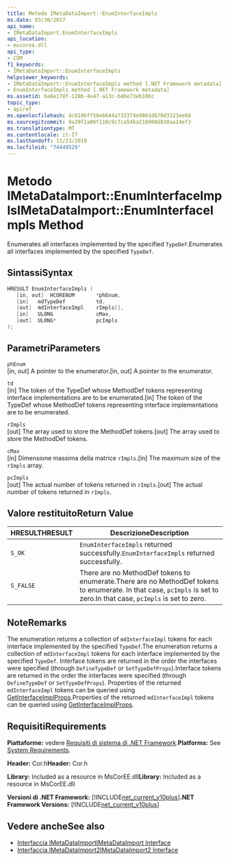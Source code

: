 ```yaml
---
title: Metodo IMetaDataImport::EnumInterfaceImpls
ms.date: 03/30/2017
api_name:
- IMetaDataImport.EnumInterfaceImpls
api_location:
- mscoree.dll
api_type:
- COM
f1_keywords:
- IMetaDataImport::EnumInterfaceImpls
helpviewer_keywords:
- IMetaDataImport::EnumInterfaceImpls method [.NET Framework metadata]
- EnumInterfaceImpls method [.NET Framework metadata]
ms.assetid: ba6e178f-128b-4e47-a13c-b4be73eb106c
topic_type:
- apiref
ms.openlocfilehash: 4c819bff50e6644a733374e9863d670d3323ee68
ms.sourcegitcommit: 9a39f2a06f110c9c7ca54ba216900d038aa14ef3
ms.translationtype: MT
ms.contentlocale: it-IT
ms.lasthandoff: 11/23/2019
ms.locfileid: "74449529"
---
```

# <a name="imetadataimportenuminterfaceimpls-method"></a><span data-ttu-id="392ea-102">Metodo IMetaDataImport::EnumInterfaceImpls</span><span class="sxs-lookup"><span data-stu-id="392ea-102">IMetaDataImport::EnumInterfaceImpls Method</span></span>
<span data-ttu-id="392ea-103">Enumerates all interfaces implemented by the specified `TypeDef`.</span><span class="sxs-lookup"><span data-stu-id="392ea-103">Enumerates all interfaces implemented by the specified `TypeDef`.</span></span> 
  
## <a name="syntax"></a><span data-ttu-id="392ea-104">Sintassi</span><span class="sxs-lookup"><span data-stu-id="392ea-104">Syntax</span></span>  
  
```cpp  
HRESULT EnumInterfaceImpls (  
   [in, out]  HCORENUM       *phEnum,   
   [in]   mdTypeDef          td,  
   [out]  mdInterfaceImpl    rImpls[],   
   [in]   ULONG              cMax,  
   [out]  ULONG*             pcImpls  
);  
```  
  
## <a name="parameters"></a><span data-ttu-id="392ea-105">Parametri</span><span class="sxs-lookup"><span data-stu-id="392ea-105">Parameters</span></span>  
 `phEnum`  
 <span data-ttu-id="392ea-106">[in, out] A pointer to the enumerator.</span><span class="sxs-lookup"><span data-stu-id="392ea-106">[in, out] A pointer to the enumerator.</span></span>  
  
 `td`  
 <span data-ttu-id="392ea-107">[in] The token of the TypeDef whose MethodDef tokens representing interface implementations are to be enumerated.</span><span class="sxs-lookup"><span data-stu-id="392ea-107">[in] The token of the TypeDef whose MethodDef tokens representing interface implementations are to be enumerated.</span></span>  
  
 `rImpls`  
 <span data-ttu-id="392ea-108">[out] The array used to store the MethodDef tokens.</span><span class="sxs-lookup"><span data-stu-id="392ea-108">[out] The array used to store the MethodDef tokens.</span></span>  
  
 `cMax`  
 <span data-ttu-id="392ea-109">[in] Dimensione massima della matrice `rImpls`.</span><span class="sxs-lookup"><span data-stu-id="392ea-109">[in] The maximum size of the `rImpls` array.</span></span>  
  
 `pcImpls`  
 <span data-ttu-id="392ea-110">[out] The actual number of tokens returned in `rImpls`.</span><span class="sxs-lookup"><span data-stu-id="392ea-110">[out] The actual number of tokens returned in `rImpls`.</span></span>  
  
## <a name="return-value"></a><span data-ttu-id="392ea-111">Valore restituito</span><span class="sxs-lookup"><span data-stu-id="392ea-111">Return Value</span></span>  
  
|<span data-ttu-id="392ea-112">HRESULT</span><span class="sxs-lookup"><span data-stu-id="392ea-112">HRESULT</span></span>|<span data-ttu-id="392ea-113">Descrizione</span><span class="sxs-lookup"><span data-stu-id="392ea-113">Description</span></span>|  
|-------------|-----------------|  
|`S_OK`|<span data-ttu-id="392ea-114">`EnumInterfaceImpls` returned successfully.</span><span class="sxs-lookup"><span data-stu-id="392ea-114">`EnumInterfaceImpls` returned successfully.</span></span>|  
|`S_FALSE`|<span data-ttu-id="392ea-115">There are no MethodDef tokens to enumerate.</span><span class="sxs-lookup"><span data-stu-id="392ea-115">There are no MethodDef tokens to enumerate.</span></span> <span data-ttu-id="392ea-116">In that case, `pcImpls` is set to zero.</span><span class="sxs-lookup"><span data-stu-id="392ea-116">In that case, `pcImpls` is set to zero.</span></span>|  

## <a name="remarks"></a><span data-ttu-id="392ea-117">Note</span><span class="sxs-lookup"><span data-stu-id="392ea-117">Remarks</span></span>

<span data-ttu-id="392ea-118">The enumeration returns a collection of `mdInterfaceImpl` tokens for each interface implemented by the specified `TypeDef`.</span><span class="sxs-lookup"><span data-stu-id="392ea-118">The enumeration returns a collection of `mdInterfaceImpl` tokens for each interface implemented by the specified `TypeDef`.</span></span> <span data-ttu-id="392ea-119">Interface tokens are returned in the order the interfaces were specified (through `DefineTypeDef` or `SetTypeDefProps`).</span><span class="sxs-lookup"><span data-stu-id="392ea-119">Interface tokens are returned in the order the interfaces were specified (through `DefineTypeDef` or `SetTypeDefProps`).</span></span> <span data-ttu-id="392ea-120">Properties of the returned `mdInterfaceImpl` tokens can be queried using [GetInterfaceImplProps](imetadataimport-getinterfaceimplprops-method.md).</span><span class="sxs-lookup"><span data-stu-id="392ea-120">Properties of the returned `mdInterfaceImpl` tokens can be queried using [GetInterfaceImplProps](imetadataimport-getinterfaceimplprops-method.md).</span></span>
  
## <a name="requirements"></a><span data-ttu-id="392ea-121">Requisiti</span><span class="sxs-lookup"><span data-stu-id="392ea-121">Requirements</span></span>  
 <span data-ttu-id="392ea-122">**Piattaforme:** vedere [Requisiti di sistema di .NET Framework](../../../../docs/framework/get-started/system-requirements.md).</span><span class="sxs-lookup"><span data-stu-id="392ea-122">**Platforms:** See [System Requirements](../../../../docs/framework/get-started/system-requirements.md).</span></span>  
  
 <span data-ttu-id="392ea-123">**Header:** Cor.h</span><span class="sxs-lookup"><span data-stu-id="392ea-123">**Header:** Cor.h</span></span>  
  
 <span data-ttu-id="392ea-124">**Library:** Included as a resource in MsCorEE.dll</span><span class="sxs-lookup"><span data-stu-id="392ea-124">**Library:** Included as a resource in MsCorEE.dll</span></span>  
  
 <span data-ttu-id="392ea-125">**Versioni di .NET Framework:** [!INCLUDE[net_current_v10plus](../../../../includes/net-current-v10plus-md.md)]</span><span class="sxs-lookup"><span data-stu-id="392ea-125">**.NET Framework Versions:** [!INCLUDE[net_current_v10plus](../../../../includes/net-current-v10plus-md.md)]</span></span>  
  
## <a name="see-also"></a><span data-ttu-id="392ea-126">Vedere anche</span><span class="sxs-lookup"><span data-stu-id="392ea-126">See also</span></span>

- [<span data-ttu-id="392ea-127">Interfaccia IMetaDataImport</span><span class="sxs-lookup"><span data-stu-id="392ea-127">IMetaDataImport Interface</span></span>](../../../../docs/framework/unmanaged-api/metadata/imetadataimport-interface.md)
- [<span data-ttu-id="392ea-128">Interfaccia IMetaDataImport2</span><span class="sxs-lookup"><span data-stu-id="392ea-128">IMetaDataImport2 Interface</span></span>](../../../../docs/framework/unmanaged-api/metadata/imetadataimport2-interface.md)

